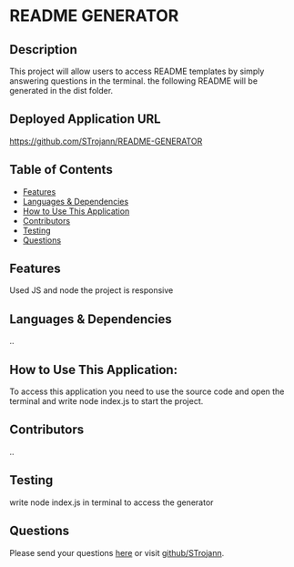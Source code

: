 # README GENERATOR
  ## Description
 This project will allow users to access README templates by simply answering questions in the terminal. the following README will be generated in the dist folder.
  ## Deployed Application URL
  https://github.com/STrojann/README-GENERATOR
  ## Table of Contents
  * [Features](#features)
  * [Languages & Dependencies](#languagesanddependencies)
  * [How to Use This Application](#HowtoUseThisApplication)
  * [Contributors](#contributors)
  * [Testing](#testing)
  * [Questions](#questions)
  ## Features
  Used JS and node the project is responsive
  ## Languages & Dependencies
  ..
  ## How to Use This Application:
 To access this application you need to use the source code and open the terminal and write node index.js to start the project.
  ## Contributors
  ..
  ## Testing
  write node index.js in terminal to access the generator
  ## Questions
  Please send your questions [here](mailto:trojan120101@gmail.com?subject=[GitHub]%20Dev%20Connect) or visit [github/STrojann](https://github.com/STrojann).
  
